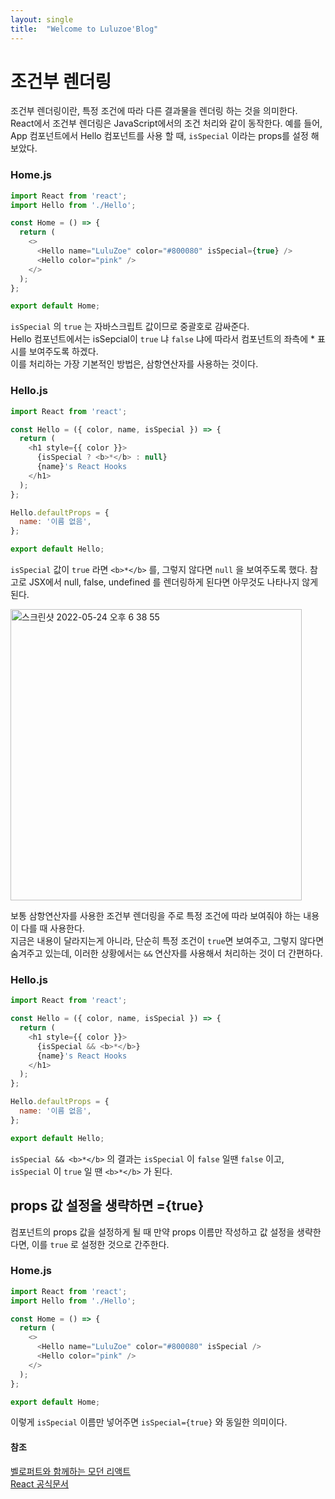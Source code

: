 ```yaml
---
layout: single
title:  "Welcome to Luluzoe'Blog"
---
```


# 조건부 렌더링
조건부 렌더링이란, 특정 조건에 따라 다른 결과물을 렌더링 하는 것을 의미한다.  
React에서 조건부 렌더링은 JavaScript에서의 조건 처리와 같이 동작한다. 예를 들어, App 컴포넌트에서 Hello 컴포넌트를 사용 할 때, `isSpecial` 이라는 props를 설정 해 보았다.

### Home.js
```js
import React from 'react';
import Hello from './Hello';

const Home = () => {
  return (
    <>
      <Hello name="LuluZoe" color="#800080" isSpecial={true} />
      <Hello color="pink" />
    </>
  );
};

export default Home;

```
`isSpecial` 의 `true` 는 자바스크립트 값이므로 중괄호로 감싸준다.   
Hello 컴포넌트에서는 isSepcial이 `true` 냐 `false` 냐에 따라서 컴포넌트의 좌측에 * 표시를 보여주도록 하겠다.   
이를 처리하는 가장 기본적인 방법은, 삼항연산자를 사용하는 것이다.


### Hello.js
```js
import React from 'react';

const Hello = ({ color, name, isSpecial }) => {
  return (
    <h1 style={{ color }}>
      {isSpecial ? <b>*</b> : null}
      {name}'s React Hooks
    </h1>
  );
};

Hello.defaultProps = {
  name: '이름 없음',
};

export default Hello;
```

`isSpecial` 값이 `true` 라면 `<b>*</b>` 를, 그렇지 않다면 `null` 을 보여주도록 했다. 참고로 JSX에서 null, false, undefined 를 렌더링하게 된다면 아무것도 나타나지 않게 된다.

<img width="466" alt="스크린샷 2022-05-24 오후 6 38 55" src="https://user-images.githubusercontent.com/84711115/170001531-ee6d5faa-7403-4565-b7a7-0adcb2942d6c.png">

보통 삼항연산자를 사용한 조건부 렌더링을 주로 특정 조건에 따라 보여줘야 하는 내용이 다를 때 사용한다.    
지금은 내용이 달라지는게 아니라, 단순히 특정 조건이 `true`면  보여주고, 그렇지 않다면 숨겨주고 있는데, 이러한 상황에서는 `&&` 연산자를 사용해서 처리하는 것이 더 간편하다.

### Hello.js
```js
import React from 'react';

const Hello = ({ color, name, isSpecial }) => {
  return (
    <h1 style={{ color }}>
      {isSpecial && <b>*</b>}
      {name}'s React Hooks
    </h1>
  );
};

Hello.defaultProps = {
  name: '이름 없음',
};

export default Hello;
```

`isSpecial && <b>*</b>` 의 결과는 `isSpecial` 이 `false` 일땐 `false` 이고, `isSpecial` 이 `true` 일 땐 `<b>*</b>` 가 된다.    
## props 값 설정을 생략하면 ={true}
컴포넌트의 props 값을 설정하게 될 때 만약 props 이름만 작성하고 값 설정을 생략한다면, 이를 `true` 로 설정한 것으로 간주한다.
### Home.js

```js
import React from 'react';
import Hello from './Hello';

const Home = () => {
  return (
    <>
      <Hello name="LuluZoe" color="#800080" isSpecial />
      <Hello color="pink" />
    </>
  );
};

export default Home;

```
이렇게 `isSpecial` 이름만 넣어주면 `isSpecial={true}` 와 동일한 의미이다.

#### 참조
[벨로퍼트와 함께하는 모던 리액트](https://react.vlpt.us/basic/06-conditional-rendering.html)    
[React 공식문서](https://ko.reactjs.org/docs/conditional-rendering.html)
